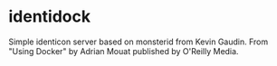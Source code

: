 # identidock

Simple identicon server based on monsterid from Kevin Gaudin.
From "Using Docker" by Adrian Mouat published by O'Reilly Media.
